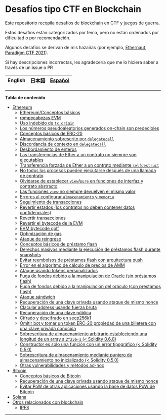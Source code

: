# Desafíos tipo CTF en Blockchain

Este repositorio recopila desafíos de blockchain en CTF y juegos de guerra.

Estos desafíos están categorizados por tema, pero no están ordenados por dificultad o por recomendación.

Algunos desafíos se derivan de mis hazañas (por ejemplo, [Ethernaut](src/Ethernaut/), [Paradigm CTF 2021](src/ParadigmCTF2021/)).

Si hay descripciones incorrectas, les agradecería que me lo hiciera saber a través de un issue o PR

| English | [日本語](README_JA.md) | [Español](README_JA.md) |
| ------- | ---------------------- | ---------------------- |

---

**Tabla de contenido**
- [Ethereum](#etereum)
  - [Ethereum/Conceptos básicos](#ethereumcontract-basics)
  - [rompecabezas EVM](#evm-puzzles)
  - [Uso indebido de `tx.origin`](#misuse-of-txorigin)
  - [Los números pseudoaleatorios generados on-chain son predecibles](#pseudorandom-numbers-generated-on-chain-are-predictable)
  - [Conceptos básicos de ERC-20](#erc-20-basic)
  - [Almacenamiento sobrescrito por `delegatecall`](#storage-overwrite-by-delegatecall)
  - [Discordancia de contexto en `delegatecall`](#context-mismatch-in-delegatecall)
  - [Desbordamiento de enteros](#integer-overflow)
  - [Las transferencias de Ether a un contrato no siempre son ejecutables](#ether-transfers-to-a-contract-are-not-always-executable)
  - [Transferencia forzada de Ether a un contrato mediante `selfdestruct`](#forced-ether-transfer-to-a-contract-via-selfdestruct)
  - [No todos los procesos pueden ejecutarse después de una llamada de contrato](#not-all-procedures-can-be-executed-after-a-contract-call)
  - [Olvidarse de establecer `view`/`pure` en funciones de interfaz y contrato abstracto](#forgetting-to-set-viewpure-to-interface-and-abstract-contract-functions)
  - [Las funciones `view` no siempre devuelven el mismo valor](#view-functions-do-not-always-return-the-same-value)
  - [Errores al configurar `almacenamiento` y `memoria`](#mistakes-in-setting-storage-and-memory)
  - [Seguimiento de transacciones](#transaction-tracing)
  - [Revertir estados (los contratos no deben contener datos confidenciales)](#reversing-states-contracts-must-not-contain-confidential-data)
  - [Revertir transacciones](#reversing-transactions)
  - [Revertir el bytecode de la EVM](#reversing-evm-bytecode)
  - [EVM bytecode golf](#evm-bytecode-golf)
  - [Optimización de gas](#gas-optimization)
  - [Ataque de reingreso](#re-entrancy-attack)
  - [Conceptos básicos de préstamo flash](#flash-loan-basics)
  - [Derechos masivos mediante la ejecución de préstamos flash durante snapshots](#massive-rights-by-executing-flash-loans-during-snapshots)
  - [Evitar reembolsos de préstamos flash con arquitectura push](#bypassing-repayments-of-push-architecture-flash-loans)
  - [Error en el algoritmo de cálculo de precios de AMM](#bug-in-amm-price-calculation-algorithm)
  - [Ataque usando tokens personalizados](#attack-using-custom-tokens)
  - [Fuga de fondos debido a la manipulación de Oracle (sin préstamos flash)](#funds-leakage-due-to-oracle-manipulation-without-flash-loans) 
  - [Fuga de fondos debido a la manipulación del oráculo (con préstamos flash)](#funds-leakage-due-to-oracle-manipulation-with-flash-loans)
  - [Ataque sándwich](#sandwich-attack)
  - [Recuperación de una clave privada usando ataque de mismo nonce](#recovery-of-a-private-key-by-same-nonce-attack)
  - [Clacular address usando fuerza bruta](#brute-force-address)
  - [Recuperación de una clave pública](#recovery-of-a-public-key)
  - [Cifrado y descifrado en secp256k1](#encryption-and-decryption-in-secp256k1)
  - [Omitir bot y tomar un token ERC-20 propiedad de una billetera con una clave privada conocida](#bypassing-bot-and-taking-an-erc-20-token-owned-by-a-wallet-with-a-known-private-key)
  - [Sobrescritura de almacenamiento arbitrario estableciendo una longitud de un array a `2^256-1` (< Solidity 0.6.0)](#arbitrary-storage-overwriting-by-setting-an-array-length-to-2256-1--solidity-060)
  - [Constructor es solo una función con un error tipográfico (< Solidity 0.5.0)](#constructor-is-just-a-function-with-a-typo--solidity-050)
  - [Sobrescritura de almacenamiento mediante puntero de almacenamiento no inicializado (< Solidity 0.5.0)](#storage-overwrite-via-uninitialized-storage-pointer--solidity-050)
  - [Otras vulnerabilidades y métodos ad-hoc](#other-ad-hoc-vulnerabilities-and-methods)
- [Bitcoin](#bitcoin)
  - [Conceptos básicos de Bitcoin](#bitcoin-basics)
  - [Recuperación de una clave privada usando ataque de mismo nonce](#recovery-of-a-private-key-by-same-nonce-attack-1)
  - [Evitar PoW de otras aplicaciones usando la base de datos PoW de Bitcoin](#bypassing-pow-of-other-applications-using-bitcoins-pow-database)
- [Solana](#solana)
- [Otros relacionados con blockchain](#other-blockchain-related)
  - [IPFS](#ipfs)

---